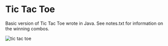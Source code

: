Tic Tac Toe
===========

Basic version of Tic Tac Toe wrote in Java.
See notes.txt for information on the winning combos.

![tic tac toe](https://github.com/imduffy15/CA213/raw/master/Lab2/Exercise7/screenshot.png "Screenshot of Tic Tac Toe")